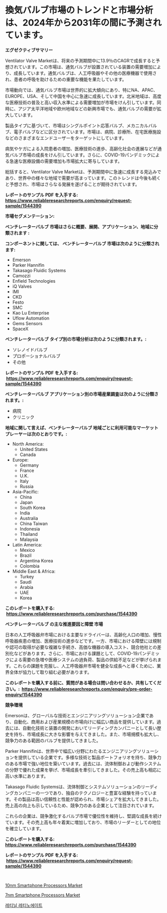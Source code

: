 <p><h1>換気バルブ市場のトレンドと市場分析は、2024年から2031年の間に予測されています。</h1></p><p><strong>エグゼクティブサマリー</strong></p>
<p><p>Ventilator Valve Marketは、将来の予測期間中に13.9％のCAGRで成長すると予想されています。この市場は、通気バルブが設置されている装置の需要増加により、成長しています。通気バルブは、人工呼吸器やその他の医療機器で使用され、患者の呼吸を助けるための重要な機能を果たしています。</p><p>市場動向では、通気バルブ市場は世界的に拡大傾向にあり、特にNA、APAC、EUROPE、USA、そして中国を中心に急速に成長しています。北米地域は、高度な医療技術の普及と高い収入水準による需要増加が市場をけん引しています。同時に、アジア太平洋地域や欧州地域などの新興市場でも、通気バルブの需要が拡大しています。</p><p>製品タイプに基づいて、市場はシングルポイント応答バルブ、メカニカルバルブ、電子バルブなどに区分されています。市場は、病院、診療所、在宅医療施設などのさまざまなエンドユーザーをターゲットにしています。</p><p>病気やケガによる入院患者の増加、医療技術の進歩、高齢化社会の進展などが通気バルブ市場の成長をけん引しています。さらに、COVID-19パンデミックによる急速な医療設備の需要増加も市場拡大に寄与しています。</p><p>総括すると、Ventilator Valve Marketは、予測期間中に急速に成長する見込みであり、世界中の様々な地域で需要が高まっています。このトレンドは今後も続くと予想され、市場はさらなる発展を遂げることが期待されています。</p></p>
<p><strong>レポートのサンプル PDF を入手する: <a href="https://www.reliableresearchreports.com/enquiry/request-sample/1544390">https://www.reliableresearchreports.com/enquiry/request-sample/1544390</a></strong></p>
<p><strong>市場セグメンテーション:</strong></p>
<p><strong> ベンチレーターバルブ 市場はさらに概要、展開、アプリケーション、地域に分類されます :</strong></p>
<p><strong>コンポーネントに関しては、 ベンチレーターバルブ 市場は次のように分類されます: &nbsp;</strong></p>
<p><ul><li>Emerson</li><li>Parker Hannifin</li><li>Takasago Fluidic Systems</li><li>Camozzi</li><li>Enfield Technologies</li><li>iQ Valves</li><li>IMI</li><li>CKD</li><li>Festo</li><li>SMC</li><li>Kao Lu Enterprise</li><li>Uflow Automation</li><li>Gems Sensors</li><li>SpaceX</li></ul></p>
<p><strong> ベンチレーターバルブ タイプ別の市場分析は次のように分類されます。:</strong></p>
<p><ul><li>ソレノイドバルブ</li><li>プロポーショナルバルブ</li><li>その他</li></ul></p>
<p><strong>レポートのサンプル PDF を入手する: &nbsp;<a href="https://www.reliableresearchreports.com/enquiry/request-sample/1544390">https://www.reliableresearchreports.com/enquiry/request-sample/1544390</a></strong></p>
<p><strong> ベンチレーターバルブ アプリケーション別の市場産業調査は次のように分類されます。:</strong></p>
<p><ul><li>病院</li><li>クリニック</li></ul></p>
<p><strong>地域に関して言えば、ベンチレーターバルブ 地域ごとに利用可能なマーケットプレーヤーは次のとおりです。:</strong></p>
<p><ul>
    <li>
        North America:
        <ul>
            <li>United States</li>
            <li>Canada</li>
        </ul>
    </li>
    <li>
        Europe:
        <ul>
            <li>Germany</li>
            <li>France</li>
            <li>U.K.</li>
            <li>Italy</li>
            <li>Russia</li>
        </ul>
    </li>
    <li>
        Asia-Pacific:
        <ul>
            <li>China</li>
            <li>Japan</li>
            <li>South Korea</li>
            <li>India</li>
            <li>Australia</li>
            <li>China Taiwan</li>
            <li>Indonesia</li>
            <li>Thailand</li>
            <li>Malaysia</li>
        </ul>
    </li>
    <li>
        Latin America:
        <ul>
            <li>Mexico</li>
            <li>Brazil</li>
            <li>Argentina Korea</li>
            <li>Colombia</li>
        </ul>
    </li>
    <li>
        Middle East & Africa:
        <ul>
            <li>Turkey</li>
            <li>Saudi</li>
            <li>Arabia</li>
            <li>UAE</li>
            <li>Korea</li>
        </ul>
    </li>
    </ul></p>
<p><strong>このレポートを購入する: &nbsp;<a href="https://www.reliableresearchreports.com/purchase/1544390">https://www.reliableresearchreports.com/purchase/1544390</a></strong></p>
<p><strong>ベンチレーターバルブ の主な推進要因と障壁 市場</strong></p>
<p><p>日本の人工呼吸器弁市場における主要なドライバーは、高齢化人口の増加、慢性呼吸器疾患の増加、医療技術の進歩などです。一方、市場における障壁には規制や認可の取得が必要な複雑な手続き、高価な機器の導入コスト、競合他社との差別化などがあります。さらに、市場における課題として、COVID-19パンデミックによる需要の急増や医療システムの過負荷、製品の供給不足などが挙げられます。これらの課題を克服し、人工呼吸器弁市場を健全な成長へと導くために、業界全体が協力して取り組む必要があります。</p></p>
<p><strong>このレポートを購入する前に、質問がある場合は問い合わせるか、共有してください。:&nbsp; <a href="https://www.reliableresearchreports.com/enquiry/pre-order-enquiry/1544390">https://www.reliableresearchreports.com/enquiry/pre-order-enquiry/1544390</a></strong></p>
<p><strong>競争環境</strong></p>
<p><p>Emersonは、グローバルな技術とエンジニアリングソリューション企業であり、自動化、商用および産業規模の市場向けに幅広い商品を提供しています。過去には、自動化技術と装置の開発においてリーディングカンパニーとして長い歴史を持ち、市場成長に大きな影響を与えてきました。また、市場規模も拡大し、競争力のある範囲のバルブを提供してきました。</p><p>Parker Hannifinは、世界中で幅広い分野にわたるエンジニアリングソリューションを提供している企業です。多様な技術と製品ポートフォリオを持ち、競争力のある市場で強い地位を築いています。過去には、流体制御および動作システムの分野で優れた成果を挙げ、市場成長を牽引してきました。その売上高も相応に高い水準にあります。</p><p>Takasago Fluidic Systemsは、流体制御とシステムソリューションのリーディングカンパニーの一つであり、独自のテクノロジーと豊富な経験を持っています。その製品は高い信頼性と性能が認められ、市場シェアを拡大してきました。売上高の向上も示しているため、競争力のある企業として注目されています。</p><p>これらの企業は、競争激化するバルブ市場で優位性を維持し、堅調な成長を続けています。その売上高も年々着実に増加しており、市場のリーダーとしての地位を確立しています。</p></p>
<p><strong>このレポートを購入する: &nbsp; <a href="https://www.reliableresearchreports.com/purchase/1544390">https://www.reliableresearchreports.com/purchase/1544390</a></strong></p>
<p><strong>レポートのサンプル PDF を入手する: &nbsp;<a href="https://www.reliableresearchreports.com/enquiry/request-sample/1544390">https://www.reliableresearchreports.com/enquiry/request-sample/1544390</a></strong><strong></strong></p>
<p>&nbsp;</p>
<p><p><a href="https://github.com/nathandecarvalho/Market-Research-Report-List-2/blob/main/10nm-smartphone-processors-market.md">10nm Smartphone Processors Market</a></p><p><a href="https://github.com/kosella/Market-Research-Report-List-2/blob/main/7nm-smartphone-processors-market.md">7nm Smartphone Processors Market</a></p><p><a href="https://github.com/JackieFauhey9089475/Market-Research-Report-List-1/blob/main/713169912386.md">레티닐 레티노에이트</a></p></p>